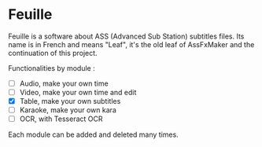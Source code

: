 # Feuille

Feuille is a software about ASS (Advanced Sub Station) subtitles files. Its name is in French and means "Leaf", it's the old leaf of AssFxMaker and the continuation of this project.

Functionalities by module :
- [ ] Audio, make your own time
- [ ] Video, make your own time and edit
- [x] Table, make your own subtitles
- [ ] Karaoke, make your own kara
- [ ] OCR, with Tesseract OCR

Each module can be added and deleted many times.
